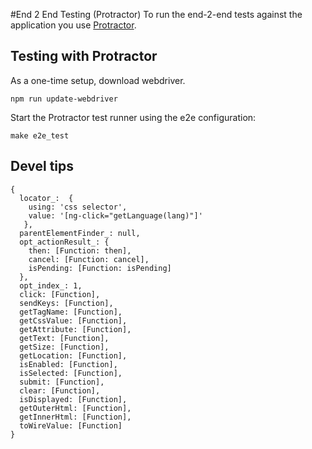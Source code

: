 #End 2 End Testing (Protractor)
To run the end-2-end tests against the application you use [Protractor](https://github.com/angular/protractor).

## Testing with Protractor

As a one-time setup, download webdriver.
```
npm run update-webdriver
```

Start the Protractor test runner using the e2e configuration:

```
make e2e_test
```

## Devel tips

    {
      locator_:  {
        using: 'css selector',
        value: '[ng-click="getLanguage(lang)"]'
       },
      parentElementFinder_: null,
      opt_actionResult_: {
        then: [Function: then],
        cancel: [Function: cancel],
        isPending: [Function: isPending]
      },
      opt_index_: 1,
      click: [Function],
      sendKeys: [Function],
      getTagName: [Function],
      getCssValue: [Function],
      getAttribute: [Function],
      getText: [Function],
      getSize: [Function],
      getLocation: [Function],
      isEnabled: [Function],
      isSelected: [Function],
      submit: [Function],
      clear: [Function],
      isDisplayed: [Function],
      getOuterHtml: [Function],
      getInnerHtml: [Function],
      toWireValue: [Function]
    }
